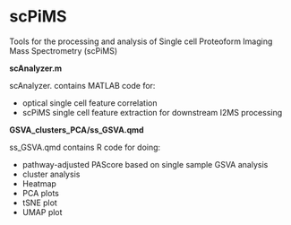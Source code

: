 # scPiMS
Tools for the processing and analysis of Single cell Proteoform Imaging Mass Spectrometry (scPiMS)

__scAnalyzer.m__

scAnalyzer. contains MATLAB code for:
 - optical single cell feature correlation
 - scPiMS single cell feature extraction for downstream I2MS processing

__GSVA_clusters_PCA/ss_GSVA.qmd__

ss_GSVA.qmd contains R code for doing:
 - pathway-adjusted PAScore based on single sample GSVA analysis
 - cluster analysis
 - Heatmap
 - PCA plots
 - tSNE plot
 - UMAP plot
